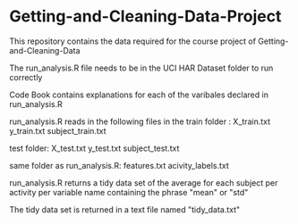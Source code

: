 # Getting-and-Cleaning-Data-Project

This repository contains the data required for the course project of Getting-and-Cleaning-Data

The run_analysis.R file needs to be in the UCI HAR Dataset folder to run correctly

Code Book contains explanations for each of the varibales declared in run_analysis.R

run_analysis.R reads in the following files in the train folder :
X_train.txt
y_train.txt
subject_train.txt

test folder:
X_test.txt
y_test.txt
subject_test.txt

same folder as run_analysis.R:
features.txt
acivity_labels.txt

run_analysis.R returns a tidy data set  of the average for each subject per activity per variable name containing the phrase "mean" or "std" 

The tidy data set is returned in a text file named "tidy_data.txt"
